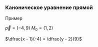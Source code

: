 ### Каноническое уравнение прямой

Пример

$\vec{p} = (-4, 9)$
$M_0 = (1, 2)$

$\dfrac{x - 1}{-4} = \dfrac{y - 2}{9}$


